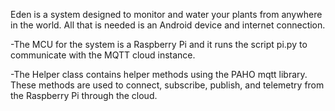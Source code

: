 Eden is a system designed to monitor and water your plants from anywhere in the world. All that is needed is an Android device
and internet connection.

-The MCU for the system is a Raspberry Pi and it runs the script pi.py to communicate with the MQTT cloud instance.

-The Helper class contains helper methods using the PAHO mqtt library. These methods are used to connect, subscribe, publish, and
 telemetry from the Raspberry Pi through the cloud.
 


